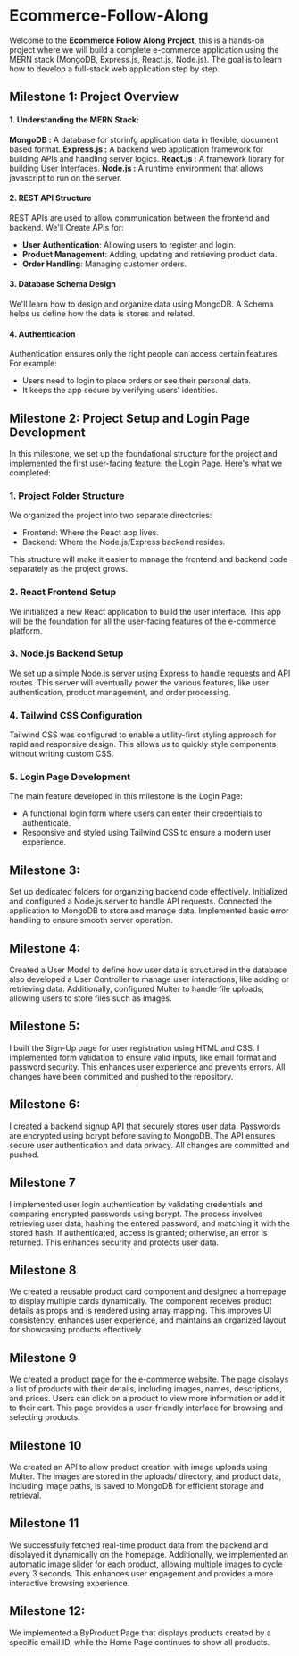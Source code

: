# Ecommerce-Follow-Along
Welcome to the **Ecommerce Follow Along Project**, this is a hands-on project where we will build a complete e-commerce application using the MERN stack (MongoDB, Express.js, React.js, Node.js). The goal is to learn how to develop a full-stack web application step by step. 



## Milestone 1: Project Overview

#### 1. Understanding the MERN Stack:
**MongoDB :** A database for storinfg application data in flexible, document based format. 
**Express.js :** A backend web application framework for building APIs and handling server logics.
**React.js :** A framework library for building User Interfaces.
**Node.js :** A runtime environment that allows javascript to run on the server. 

#### 2. REST API Structure
REST APIs are used to allow communication between the frontend and backend. 
We'll Create APIs for: 
- **User Authentication**: Allowing users to register and login. 
- **Product Management**: Adding, updating and retrieving product data. 
- **Order Handling**: Managing customer orders. 

#### 3. Database Schema Design
We'll learn how to design and organize data using MongoDB. A Schema helps us define how the data is stores and related. 

#### 4. Authentication
Authentication ensures only the right people can access certain features. 
For example:
- Users need to login to place orders or see their personal data. 
- It keeps the app secure by verifying users' identities. 



## Milestone 2: Project Setup and Login Page Development

In this milestone, we set up the foundational structure for the project and implemented the first user-facing feature: the Login Page. Here's what we completed:

### 1. Project Folder Structure
We organized the project into two separate directories:
- Frontend: Where the React app lives.
- Backend: Where the Node.js/Express backend resides.

This structure will make it easier to manage the frontend and backend code separately as the project grows.

### 2. React Frontend Setup
We initialized a new React application to build the user interface. This app will be the foundation for all the user-facing features of the e-commerce platform.

### 3. Node.js Backend Setup
We set up a simple Node.js server using Express to handle requests and API routes. This server will eventually power the various features, like user authentication, product management, and order processing.

### 4. Tailwind CSS Configuration
Tailwind CSS was configured to enable a utility-first styling approach for rapid and responsive design. This allows us to quickly style components without writing custom CSS.

### 5. Login Page Development
The main feature developed in this milestone is the Login Page:
- A functional login form where users can enter their credentials to authenticate.
- Responsive and styled using Tailwind CSS to ensure a modern user experience.


## Milestone 3:
Set up dedicated folders for organizing backend code effectively. Initialized and configured a Node.js server to handle API requests. Connected
the application to MongoDB to store and manage data. Implemented basic error handling to ensure smooth server operation.


## Milestone 4:
Created a User Model to define how user data is structured in the database also developed a User Controller to manage user interactions, like
adding or retrieving data. Additionally, configured Multer to handle file uploads, allowing users to store files such as images.


##  Milestone 5: 
I built the Sign-Up page for user registration using HTML and CSS. I implemented form validation to ensure valid inputs, like email format and password security. This enhances user experience and prevents errors. All changes have been committed and pushed to the repository. 

## Milestone 6:
I created a backend signup API that securely stores user data. Passwords are encrypted using bcrypt before saving to MongoDB. The API ensures secure user authentication and data privacy. All changes are committed and pushed.

## Milestone 7
I implemented user login authentication by validating credentials and comparing encrypted passwords using bcrypt. The process involves retrieving user data, hashing the entered password, and matching it with the stored hash. If authenticated, access is granted; otherwise, an error is returned. This enhances security and protects user data. 

## Milestone 8
We created a reusable product card component and designed a homepage to display multiple cards dynamically. The component receives product details as props and is rendered using array mapping. This improves UI consistency, enhances user experience, and maintains an organized layout for showcasing products effectively. 

## Milestone 9
We created a product page for the e-commerce website. The page displays a list of products with their details, including images, names, descriptions, and prices. Users can click on a product to view more information or add it to their cart. This page provides a user-friendly interface for browsing and selecting products.

## Milestone 10 
We created an API to allow product creation with image uploads using Multer. The images are stored in the uploads/ directory, and product data, including image paths, is saved to MongoDB for efficient storage and retrieval.

## Milestone 11
We successfully fetched real-time product data from the backend and displayed it dynamically on the homepage. Additionally, we implemented an automatic image slider for each product, allowing multiple images to cycle every 3 seconds. This enhances user engagement and provides a more interactive browsing experience.

## Milestone 12:
We implemented a ByProduct Page that displays products created by a specific email ID, while the Home Page continues to show all products.